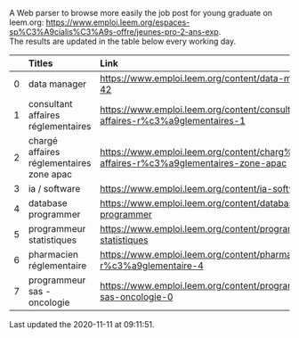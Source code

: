 A Web parser to browse more easily the job post for young graduate on leem.org: https://www.emploi.leem.org/espaces-sp%C3%A9cialis%C3%A9s-offre/jeunes-pro-2-ans-exp.  
The results are updated in the table below every working day.  


|    | Titles                                   | Link                                                                                   |   Department |   Consulted |
|---:|:-----------------------------------------|:---------------------------------------------------------------------------------------|-------------:|------------:|
|  0 | data manager                             | https://www.emploi.leem.org/content/data-manager-42                                    |           75 |         283 |
|  1 | consultant affaires réglementaires       | https://www.emploi.leem.org/content/consultant-affaires-r%c3%a9glementaires-1          |           92 |          73 |
|  2 | chargé affaires réglementaires zone apac | https://www.emploi.leem.org/content/charg%c3%a9-affaires-r%c3%a9glementaires-zone-apac |           75 |         335 |
|  3 | ia / software                            | https://www.emploi.leem.org/content/ia-software                                        |           75 |         701 |
|  4 | database programmer                      | https://www.emploi.leem.org/content/database-programmer                                |           92 |        2135 |
|  5 | programmeur statistiques                 | https://www.emploi.leem.org/content/programmeur-statistiques                           |           92 |        2427 |
|  6 | pharmacien réglementaire                 | https://www.emploi.leem.org/content/pharmacien-r%c3%a9glementaire-4                    |           75 |         476 |
|  7 | programmeur sas - oncologie              | https://www.emploi.leem.org/content/programmeur-sas-oncologie-0                        |           75 |         453 |
  
Last updated the 2020-11-11 at 09:11:51.
